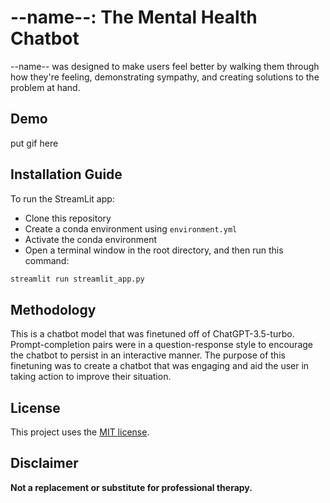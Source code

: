 # --name--: The Mental Health Chatbot

--name-- was designed to make users feel better by walking them through how they're feeling, demonstrating sympathy, and creating solutions to the problem at hand.

## Demo
put gif here

## Installation Guide

To run the StreamLit app:
- Clone this repository
- Create a conda environment using `environment.yml`
- Activate the conda environment
- Open a terminal window in the root directory, and then run this command:

```python
streamlit run streamlit_app.py
```

## Methodology

This is a chatbot model that was finetuned off of ChatGPT-3.5-turbo. Prompt-completion pairs were in a question-response style to encourage the chatbot to persist in an interactive manner. The purpose of this finetuning was to create a chatbot that was engaging and aid the user in taking action to improve their situation. 

## License

This project uses the [MIT license](https://mit-license.org/).

## Disclaimer

**Not a replacement or substitute for professional therapy.**

